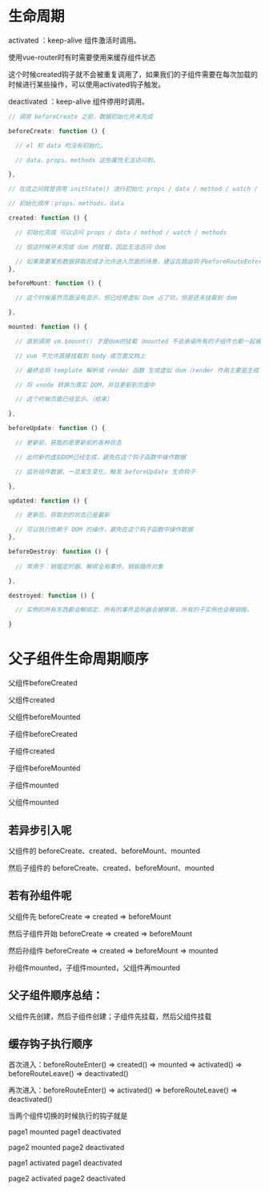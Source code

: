 # 生命周期


activated ：keep-alive 组件激活时调用。

使用vue-router时有时需要使用<keep-alive></keep-alive>来缓存组件状态

这个时候created钩子就不会被重复调用了，如果我们的子组件需要在每次加载的时候进行某些操作，可以使用activated钩子触发。

deactivated ：keep-alive 组件停用时调用。


```js
// 调用 beforeCreate 之前，数据初始化并未完成

beforeCreate: function () {

  // el 和 data 均没有初始化。

  // data、props、methods 这些属性无法访问到，

},

// 在这之间就是调用 initState() 进行初始化 props / data / method / watch / methods

// 初始化顺序：props、methods、data

created: function () {

  // 初始化完成 可以访问 props / data / method / watch / methods

  // 但这时候并未完成 dom 的挂载，因此无法访问 dom

  // 如果需要某些数据获取完成才允许进入页面的场景，建议在路由钩子beforeRouteEnter中实现
},

beforeMount: function () {

  // 这个时候虽然页面没有显示，但已经用虚拟 Dom 占了坑，但是还未挂载到 dom  

},

mounted: function () {

  // 直到调用 vm.$mount() 才是dom的挂载（mounted 不会承诺所有的子组件也都一起被挂载 nextTick） 

  // vue 不允许直接挂载到 body 或页面文档上

  // 最终会将 template 解析成 render 函数 生成虚拟 dom（render 作用主要是生成 虚拟 dom）

  // 将 vnode 转换为真实 DOM，并且更新到页面中

  // 这个时候页面已经显示。（结束）

},

beforeUpdate: function () {

  // 更新前，获取的是更新前的各种状态

  // 此时新的虚拟DOM已经生成，避免在这个钩子函数中操作数据

  // 监听组件数据，一旦发生变化，触发 beforeUpdate 生命钩子

},

updated: function () {

  // 更新后，获取到的状态已是最新

  // 可以执行依赖于 DOM 的操作，避免在这个钩子函数中操作数据
},

beforeDestroy: function () {
  
  // 常用于：销毁定时器、解绑全局事件、销毁插件对象

},

destroyed: function () {

  // 实例的所有东西都会解绑定，所有的事件监听器会被移除，所有的子实例也会被销毁。

}
```

# 父子组件生命周期顺序

父组件beforeCreated

父组件created

父组件beforeMounted

子组件beforeCreated

子组件created

子组件beforeMounted

子组件mounted

父组件mounted


## 若异步引入呢

父组件的 beforeCreate、created、beforeMount、mounted

然后子组件的 beforeCreate、created、beforeMount、mounted


## 若有孙组件呢

父组件先 beforeCreate => created => beforeMount

然后子组件开始 beforeCreate => created => beforeMount

然后孙组件 beforeCreate => created => beforeMount => mounted

孙组件mounted，子组件mounted，父组件再mounted


## 父子组件顺序总结：

父组件先创建，然后子组件创建；子组件先挂载，然后父组件挂载



## 缓存钩子执行顺序

首次进入：beforeRouteEnter() => created() => mounted => activated() => beforeRouteLeave() => deactivated()

再次进入：beforeRouteEnter() => activated() => beforeRouteLeave() => deactivated()

当两个组件切换的时候执行的钩子就是

page1 mounted
page1 deactivated

page2 mounted
page2 deactivated

page1 activated
page1 deactivated

page2 activated
page2 deactivated
